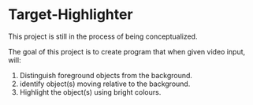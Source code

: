 # Target-Highlighter
This project is still in the process of being conceptualized.

The goal of this project is to create program that when given video input, will:
1. Distinguish foreground objects from the background.
2. identify object(s) moving relative to the background.
3. Highlight the object(s) using bright colours.
